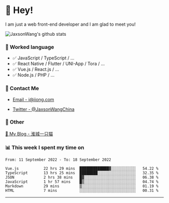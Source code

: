 # 👋 Hey!

I am just a web front-end developer and I am glad to meet you!

![JaxsonWang's github stats](https://github-readme-stats.vercel.app/api?username=JaxsonWang&&show_icons=true&&title_color=1abc9c&&icon_color=1abc9c)


### 📝 Worked language

- ✅ JavaScript / TypeScript / ...
- ✅ React Native / Flutter / UNI-App / Tora / ...
- ✅ Vue.js / React.js / ...
- ✅ Node.js / PHP / ...

### 📮 Contact Me

- [Email - i@iiong.com](mailto:i@iiong.com)

- [Twitter - @JaxsonWangChina](https://twitter.com/JaxsonWangChina)

### 🤪 Other

[📌 My Blog - 淮城一只猫](https://iiong.com)

### 📊 This week I spent my time on

<!--START_SECTION:waka-->

```text
From: 11 September 2022 - To: 18 September 2022

Vue.js           22 hrs 29 mins  █████████████▓░░░░░░░░░░░   54.22 %
TypeScript       13 hrs 25 mins  ████████░░░░░░░░░░░░░░░░░   32.35 %
JSON             2 hrs 38 mins   █▓░░░░░░░░░░░░░░░░░░░░░░░   06.38 %
JavaScript       1 hr 57 mins    █▒░░░░░░░░░░░░░░░░░░░░░░░   04.74 %
Markdown         29 mins         ▒░░░░░░░░░░░░░░░░░░░░░░░░   01.19 %
HTML             7 mins          ░░░░░░░░░░░░░░░░░░░░░░░░░   00.31 %
```

<!--END_SECTION:waka-->

---

